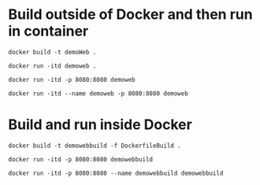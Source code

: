 # Build outside of Docker and then run in container

`docker build -t demoWeb .`

`docker run -itd demoweb .`

`docker run -itd -p 8080:8080 demoweb`

`docker run -itd --name demoweb -p 8080:8080 demoweb`

# Build and run inside Docker

`docker build -t demowebbuild -f DockerfileBuild .`

`docker run -itd -p 8080:8080 demowebbuild`

`docker run -itd -p 8080:8080 --name demowebbuild demowebbuild`

